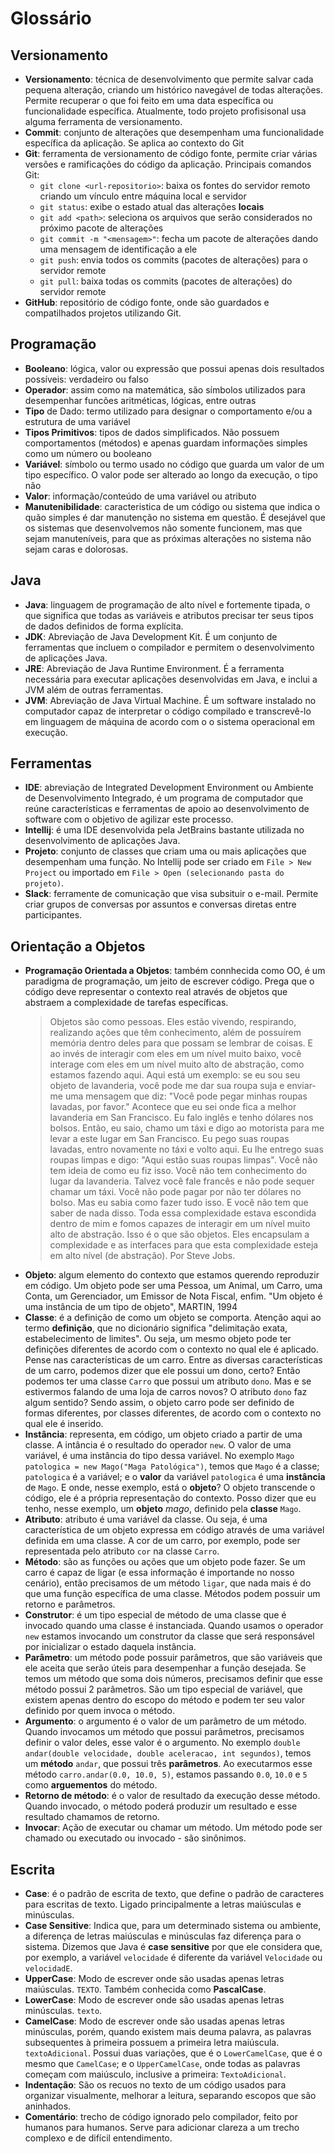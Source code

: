 # Glossário

## Versionamento

- **Versionamento**: técnica de desenvolvimento que permite salvar cada pequena alteração, criando um histórico navegável de todas alterações. Permite recuperar o que foi feito em uma data específica ou funcionalidade específica. Atualmente, todo projeto profisisonal usa alguma ferramenta de versionamento.
- **Commit**: conjunto de alterações que desempenham uma funcionalidade específica da aplicação. Se aplica ao contexto do Git
- **Git**: ferramenta de versionamento de código fonte, permite criar várias versões e ramificações do código da aplicação. Principais comandos Git:
  - `git clone <url-repositorio>`: baixa os fontes do servidor remoto criando um vínculo entre máquina local e servidor
  - `git status`: exibe o estado atual das alterações **locais**
  - `git add <path>`: seleciona os arquivos que serão considerados no próximo pacote de alterações
  - `git commit -m "<mensagem>"`: fecha um pacote de alterações dando uma mensagem de identificação a ele
  - `git push`: envia todos os commits (pacotes de alterações) para o servidor remote
  - `git pull`: baixa todas os commits (pacotes de alterações) do servidor remote
- **GitHub**: repositório de código fonte, onde são guardados e compatilhados projetos utilizando Git.

## Programação

- **Booleano**: lógica, valor ou expressão que possui apenas dois resultados possíveis: verdadeiro ou falso
- **Operador**: assim como na matemática, são símbolos utilizados para desempenhar funcões aritméticas, lógicas, entre outras
- **Tipo** de Dado: termo utilizado para designar o comportamento e/ou a estrutura de uma variável
- **Tipos Primitivos**: tipos de dados simplificados. Não possuem comportamentos (métodos) e apenas guardam informações simples como um número ou booleano
- **Variável**: símbolo ou termo usado no código que guarda um valor de um tipo específico. O valor pode ser alterado ao longo da execução, o tipo não
- **Valor**: informação/conteúdo de uma variável ou atributo
- **Manutenibilidade**: caracteristica de um código ou sistema que indica o quão simples é dar manutenção no sistema em questão. É desejável que os sistemas que desenvolvemos não somente funcionem, mas que sejam manuteníveis, para que as próximas alterações no sistema não sejam caras e dolorosas.

## Java

- **Java**: linguagem de programação de alto nível e fortemente tipada, o que significa que todas as variáveis e atributos precisar ter seus tipos de dados definidos de forma explícita.
- **JDK**: Abreviação de Java Development Kit. É um conjunto de ferramentas que incluem o compilador e permitem o desenvolvimento de aplicações Java.
- **JRE**: Abreviação de Java Runtime Environment. É a ferramenta necessária para executar aplicações desenvolvidas em Java, e inclui a JVM além de outras ferramentas.
- **JVM**: Abreviação de Java Virtual Machine. É um software instalado no computador capaz de interpretar o código compilado e transcrevê-lo em linguagem de máquina de acordo com o o sistema operacional em execução.

## Ferramentas

- **IDE**: abreviação de Integrated Development Environment ou Ambiente de Desenvolvimento Integrado, é um programa de computador que reúne características e ferramentas de apoio ao desenvolvimento de software com o objetivo de agilizar este processo.
- **Intellij**: é uma IDE desenvolvida pela JetBrains bastante utilizada no desenvolvimento de aplicações Java.
- **Projeto**: conjunto de classes que criam uma ou mais aplicações que desempenham uma função. No Intellij pode ser criado em `File > New Project` ou importado em `File > Open (selecionando pasta do projeto)`.
- **Slack**: ferramente de comunicação que visa subsituir o e-mail. Permite criar grupos de conversas por assuntos e conversas diretas entre participantes.

## Orientação a Objetos

- **Programação Orientada a Objetos**: também connhecida como OO, é um paradigma de programação, um jeito de escrever código. Prega que o código deve representar o contexto real através de objetos que abstraem a complexidade de tarefas específicas.
  > Objetos são como pessoas. Eles estão vivendo, respirando, realizando ações que têm conhecimento, além de possuírem memória dentro deles para que possam se lembrar de coisas. E ao invés de interagir com eles em um nível muito baixo, você interage com eles em um nível muito alto de abstração, como estamos fazendo aqui. Aqui está um exemplo: se eu sou seu objeto de lavanderia, você pode me dar sua roupa suja e enviar-me uma mensagem que diz: "Você pode pegar minhas roupas lavadas, por favor." Acontece que eu sei onde fica a melhor lavanderia em San Francisco. Eu falo inglês e tenho dólares nos bolsos. Então, eu saio, chamo um táxi e digo ao motorista para me levar a este lugar em San Francisco. Eu pego suas roupas lavadas, entro novamente no táxi e volto aqui. Eu lhe entrego suas roupas limpas e digo: "Aqui estão suas roupas limpas". Você não tem ideia de como eu fiz isso. Você não tem conhecimento do lugar da lavanderia. Talvez você fale francês e não pode sequer chamar um táxi. Você não pode pagar por não ter dólares no bolso. Mas eu sabia como fazer tudo isso. E você não tem que saber de nada disso. Toda essa complexidade estava escondida dentro de mim e fomos capazes de interagir em um nível muito alto de abstração. Isso é o que são objetos. Eles encapsulam a complexidade e as interfaces para que esta complexidade esteja em alto nível (de abstração). Por Steve Jobs.
- **Objeto**: algum elemento do contexto que estamos querendo reproduzir em código. Um objeto pode ser uma Pessoa, um Animal, um Carro, uma Conta, um Gerenciador, um Emissor de Nota Fiscal, enfim. "Um objeto é uma instância de um tipo de objeto", MARTIN, 1994
- **Classe**: é a definição de como um objeto se comporta. Atenção aqui ao termo **definição**, que no dicionário significa "delimitação exata, estabelecimento de limites". Ou seja, um mesmo objeto pode ter definições diferentes de acordo com o contexto no qual ele é aplicado. Pense nas características de um carro. Entre as diversas características de um carro, podemos dizer que ele possui um dono, certo? Então podemos ter uma classe `Carro` que possui um atributo `dono`. Mas e se estivermos falando de uma loja de carros novos? O atributo `dono` faz algum sentido? Sendo assim, o objeto carro pode ser definido de formas diferentes, por classes diferentes, de acordo com o contexto no qual ele é inserido.
- **Instância**: representa, em código, um objeto criado a partir de uma classe. A intância é o resultado do operador `new`. O valor de uma variável, é uma instância do tipo dessa variável. No exemplo `Mago patologica = new Mago("Maga Patológica")`, temos que `Mago` é a classe; `patologica` é a variável; e o **valor** da variável `patologica` é uma **instância** de `Mago`. E onde, nesse exemplo, está o **objeto**? O objeto transcende o código, ele é a própria representação do contexto. Posso dizer que eu tenho, nesse exemplo, um **objeto** _mago_, definido pela **classe** `Mago`.
- **Atributo**: atributo é uma variável da classe. Ou seja, é uma característica de um objeto expressa em código através de uma variável definida em uma classe. A cor de um carro, por exemplo, pode ser representada pelo atributo `cor` na classe `Carro`.
- **Método**: são as funções ou ações que um objeto pode fazer. Se um carro é capaz de ligar (e essa informação é importande no nosso cenário), então precisamos de um método `ligar`, que nada mais é do que uma função específica de uma classe. Métodos podem possuir um retorno e parâmetros.
- **Construtor**: é um tipo especial de método de uma classe que é invocado quando uma classe é instanciada. Quando usamos o operador `new` estamos invocando um construtor da classe que será responsável por inicializar o estado daquela instância.
- **Parâmetro**: um método pode possuir parâmetros, que são variáveis que ele aceita que serão úteis para desempenhar a função desejada. Se temos um método que soma dois números, precisamos definir que esse método possui 2 parâmetros. São um tipo especial de variável, que existem apenas dentro do escopo do método e podem ter seu valor definido por quem invoca o método.
- **Argumento**: o argumento é o valor de um parâmetro de um método. Quando invocamos um método que possui parâmetros, precisamos definir o valor deles, esse valor é o argumento. No exemplo `double andar(double velocidade, double aceleracao, int segundos)`, temos um **método** `andar`, que possui três **parâmetros**. Ao executarmos esse método `carro.andar(0.0, 10.0, 5)`, estamos passando `0.0`, `10.0` e `5` como **arguementos** do método.
- **Retorno de método**: é o valor de resultado da execução desse método. Quando invocado, o método poderá produzir um resultado e esse resultado chamamos de retorno.
- **Invocar**: Ação de executar ou chamar um método. Um método pode ser chamado ou executado ou invocado - são sinônimos.

## Escrita

- **Case**: é o padrão de escrita de texto, que define o padrão de caracteres para escritas de texto. Ligado principalmente a letras maiúsculas e minúsculas.
- **Case Sensitive**: Indica que, para um determinado sistema ou ambiente, a diferença de letras maiúsculas e minúsculas faz diferença para o sistema. Dizemos que Java é **case sensitive** por que ele considera que, por exemplo, a variável `velocidade` é diferente da variável `Velocidade` ou `velocidadE`.
- **UpperCase**: Modo de escrever onde são usadas apenas letras maiúsculas. `TEXTO`. Também conhecida como **PascalCase**.
- **LowerCase**: Modo de escrever onde são usadas apenas letras minúsculas. `texto`.
- **CamelCase**: Modo de escrever onde são usadas apenas letras minúsculas, porém, quando existem mais deuma palavra, as palavras subsequentes à primeira possuem a primeira letra maiúscula. `textoAdicional`. Possui duas variações, que é o `LowerCamelCase`, que é o mesmo que `CamelCase`; e o `UpperCamelCase`, onde todas as palavras começam com maiúsculo, inclusive a primeira: `TextoAdicional`.
- **Indentação**: São os recuos no texto de um código usados para organizar visualmente, melhorar a leitura, separando escopos que são aninhados.
- **Comentário**: trecho de código ignorado pelo compilador, feito por humanos para humanos. Serve para adicionar clareza a um trecho complexo e de difícil entendimento.
